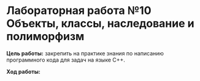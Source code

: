 # Лабораторная работа №10 Объекты, классы, наследование и полиморфизм

**Цель работы:** закрепить на практике знания по написанию программного кода для задач на языке С++.

**Ход работы:**
